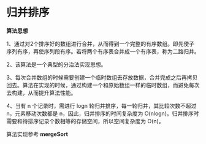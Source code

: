 # 归并排序
**算法思想**

1、通过对2个排序好的数组进行合并，从而得到一个完整的有序数组。即先使子序列有序，再使序列段有序。若将两个有序表合并成一个有序表，称为二路归并。

2、该算法是一个典型的分治法实现思想。

3、每次合并数组的时候需要创建一个临时数组去存放数据，合并完成之后再拷贝回去。算法在实现的时候，通过构建一个和原始数组一样的临时数组，而避免每次去构建，从而提升算法性能。

4、当有 n 个记录时，需进行 logn 轮归并排序，每一轮归并，其比较次数不超过 n，元素移动次数都是 n，因此，归并排序的时间复杂度为 O(nlogn)。归并排序时需要和待排序记录个数相等的存储空间，所以空间复杂度为 O(n)。

算法实现参考 **mergeSort**